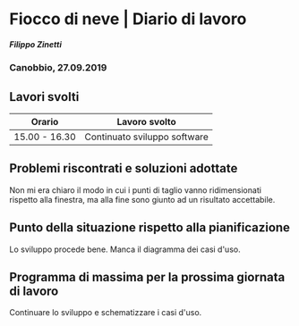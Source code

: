 

# Fiocco di neve | Diario di lavoro
##### Filippo Zinetti
### Canobbio, 27.09.2019

## Lavori svolti


|Orario        |Lavoro svolto                 |
|--------------|------------------------------|
| 15.00 - 16.30 | Continuato sviluppo software |

##  Problemi riscontrati e soluzioni adottate
Non mi era chiaro il modo in cui i punti di taglio vanno ridimensionati rispetto alla finestra, ma alla fine sono giunto ad un risultato accettabile.

##  Punto della situazione rispetto alla pianificazione
Lo sviluppo procede bene. Manca il diagramma dei casi d'uso.
## Programma di massima per la prossima giornata di lavoro
Continuare lo sviluppo e schematizzare i casi d'uso.
